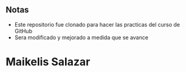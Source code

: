 ## Notas 

- Este repositorio fue clonado para hacer las practicas del curso de GitHub 
- Sera modificado y mejorado a medida que se avance 

# Maikelis Salazar 